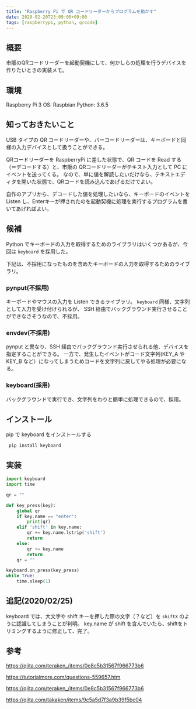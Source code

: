 ```yaml
---
title: "Raspberry Pi で QR コードリーダーからプログラムを動かす"
date: 2020-02-20T23:09:00+09:00
tags: [raspberrypi, python, qrcode]
---
```


## 概要
市販のQRコードリーダーを起動契機にして、何かしらの処理を行うデバイスを作りたいときの実装メモ。

## 環境
Raspberry Pi 3
OS: Raspbian
Python: 3.6.5

## 知っておきたいこと
USB タイプの QR コードリーダーや、バーコードリーダーは、キーボードと同様の入力デバイスとして扱うことができる。

QRコードリーダーを RaspberryPi に差した状態で、QR コードを Read する（＝デコードする）と、市販の QRコードリーダーがテキスト入力として PC にイベントを送ってくる。
なので、単に値を解読したいだけなら、テキストエディタを開いた状態で、QRコードを読み込んであげるだけでよい。

自作のアプリから、デコードした値を処理したいなら、キーボードのイベントをListen し、Enterキーが押されたのを起動契機に処理を実行するプログラムを書いてあげればよい。

## 候補
Python でキーボードの入力を取得するためのライブラリはいくつかあるが、今回は `keyboard` を採用した。

下記は、不採用になったものを含めたキーボードの入力を取得するためのライブラリ。

### pynput(不採用)
キーボードやマウスの入力を Listen できるライブラリ。
`keyboard` 同様、文字列として入力を受け付けられるが、 SSH 経由でバックグラウンド実行させることができなさそうなので、不採用。

### envdev(不採用)
pynput と異なり、SSH 経由でバックグラウンド実行させられる他、デバイスを指定することができる。
一方で、発生したイベントがコード文字列(KEY_A や KEY_B など）になってしまうためコードを文字列に戻してやる処理が必要になる。

### keyboard(採用)
バックグラウンドで実行でき、文字列をわりと簡単に処理できるので、採用。

## インストール
pip で keyboard をインストールする

```shell
 pip install keyboard
```

## 実装

```python
import keyboard
import time

qr = ""

def key_press(key):
    global qr
    if key.name == "enter":
        print(qr)
    elif 'shift' in key.name:
        qr += key.name.lstrip('shift')
        return
    else:
        qr += key.name
        return
    qr = ""

keyboard.on_press(key_press)
while True:
    time.sleep(1)
```

## 追記(2020/02/25)
keyboard では、大文字や shift キーを押した際の文字（？など）を `shiftX` のように認識してしまうことが判明。
key.name が shift を含んでいたら、shiftをトリミングするように修正して、完了。

## 参考
https://qiita.com/teraken_/items/0e8c5b31567f966773b6

https://tutorialmore.com/questions-559657.htm

https://qiita.com/teraken_/items/0e8c5b31567f966773b6

https://qiita.com/takaken/items/9c5a5d7f3a9b39f5bc04
